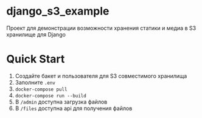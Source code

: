 # django_s3_example
Проект для демонстрации возможности хранения статики и медиа в S3 хранилище для Django

# Quick Start
1. Создайте бакет и пользователя для S3 совместимого хранилища
2. Заполните `.env`
3. `docker-compose pull`
4. `docker-compose run --build`
5. В `/admin` доступна загрузка файлов
6. В `/files` доступна api для получения файлов
